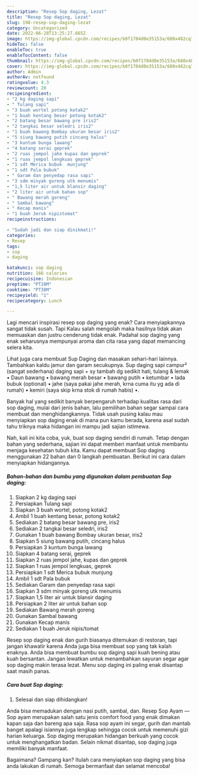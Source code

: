 ```yaml
---
description: "Resep Sop daging, Lezat"
title: "Resep Sop daging, Lezat"
slug: 198-resep-sop-daging-lezat
category: Uncategorized
date: 2022-06-28T13:25:27.665Z
image: https://img-global.cpcdn.com/recipes/b0f1784d0e35153a/680x482cq70/sop-daging-foto-resep-utama.jpg
hideToc: false
enableToc: true
enableTocContent: false
thumbnail: https://img-global.cpcdn.com/recipes/b0f1784d0e35153a/680x482cq70/sop-daging-foto-resep-utama.jpg
cover: https://img-global.cpcdn.com/recipes/b0f1784d0e35153a/680x482cq70/sop-daging-foto-resep-utama.jpg
author: Admin
authorAv: notfound
ratingvalue: 4.3
reviewcount: 20
recipeingredient:
- "2 kg daging sapi"
- " Tulang sapi"
- "3 buah wortel potong kotak2"
- "1 buah kentang besar potong kotak2"
- "2 batang besar bawang pre iris2"
- "2 tangkai besar seledri iris2"
- "1 buah bawang Bombay ukuran besar iris2"
- "5 siung bawang putih cincang halus"
- "3 kuntum bunga lawang"
- "4 batang serai geprek"
- "2 ruas jempol jahe kupas dan geprek"
- "1 ruas jempol lengkuas geprek"
- "1 sdt Merica bubuk  munjung"
- "1 sdt Pala bubuk"
- " Garam dan penyedap rasa sapi"
- "3 sdm minyak goreng utk menumis"
- "1,5 liter air untuk blansir daging"
- "2 liter air untuk bahan sop"
- " Bawang merah goreng"
- " Sambal bawang"
- " Kecap manis"
- "1 buah Jeruk nipistomat"
recipeinstructions:

- "Sudah jadi dan siap dinikmati!"
categories:
- Resep
tags:
- sop
- daging

katakunci: sop daging 
nutrition: 166 calories
recipecuisine: Indonesian
preptime: "PT28M"
cooktime: "PT38M"
recipeyield: "1"
recipecategory: Lunch

---
```



Lagi mencari inspirasi resep sop daging yang enak? Cara menyiapkannya sangat tidak susah. Tapi Kalau salah mengolah maka hasilnya tidak akan memuaskan dan justru cenderung tidak enak. Padahal sop daging yang enak seharusnya mempunyai aroma dan cita rasa yang dapat memancing selera kita.


Lihat juga cara membuat Sup Daging dan masakan sehari-hari lainnya. Tambahkan kaldu jamur dan garam secukupnya. Sup daging sapi campur² (sangat sederhana) daging sapi + sy tambah dg sedikit hati, tulang &amp; lemak • Daun bawang • bawang merah besar • bawang putih • ketumbar • lada bubuk (optional) • jahe (saya pakai jahe merah, krna cuma itu yg ada di rumah) • kemiri (saya skip krna stok di rumah habis) •.

Banyak hal yang sedikit banyak berpengaruh terhadap kualitas rasa dari sop daging, mulai dari jenis bahan, lalu pemilihan bahan segar sampai cara membuat dan menghidangkannya. Tidak usah pusing kalau mau menyiapkan sop daging enak di mana pun kamu berada, karena asal sudah tahu triknya maka hidangan ini mampu jadi sajian istimewa.


Nah, kali ini kita coba, yuk, buat sop daging sendiri di rumah. Tetap dengan bahan yang sederhana, sajian ini dapat memberi manfaat untuk membantu menjaga kesehatan tubuh kita. Kamu dapat membuat Sop daging menggunakan 22 bahan dan 0 langkah pembuatan. Berikut ini cara dalam menyiapkan hidangannya.

<!--inarticleads1-->

##### Bahan-bahan dan bumbu yang digunakan dalam pembuatan Sop daging:

1. Siapkan 2 kg daging sapi
1. Persiapkan  Tulang sapi
1. Siapkan 3 buah wortel, potong kotak2
1. Ambil 1 buah kentang besar, potong kotak2
1. Sediakan 2 batang besar bawang pre, iris2
1. Sediakan 2 tangkai besar seledri, iris2
1. Gunakan 1 buah bawang Bombay ukuran besar, iris2
1. Siapkan 5 siung bawang putih, cincang halus
1. Persiapkan 3 kuntum bunga lawang
1. Siapkan 4 batang serai, geprek
1. Siapkan 2 ruas jempol jahe, kupas dan geprek
1. Siapkan 1 ruas jempol lengkuas, geprek
1. Persiapkan 1 sdt Merica bubuk  munjung
1. Ambil 1 sdt Pala bubuk
1. Sediakan  Garam dan penyedap rasa sapi
1. Siapkan 3 sdm minyak goreng utk menumis
1. Siapkan 1,5 liter air untuk blansir daging
1. Persiapkan 2 liter air untuk bahan sop
1. Sediakan  Bawang merah goreng
1. Gunakan  Sambal bawang
1. Gunakan  Kecap manis
1. Sediakan 1 buah Jeruk nipis/tomat


Resep sop daging enak dan gurih biasanya ditemukan di restoran, tapi jangan khawatir karena Anda juga bisa membuat sop yang tak kalah enaknya. Anda bisa membuat bumbu sop daging sapi kuah bening atau kuah bersantan. Jangan lewatkan untuk menambahkan sayuran segar agar sop daging makin terasa lezat. Menu sop daging ini paling enak disantap saat masih panas. 

<!--inarticleads2-->

##### Cara buat Sop daging:


1. Selesai dan siap dihidangkan!

Anda bisa memadukan dengan nasi putih, sambal, dan. Resep Sop Ayam —Sop ayam merupakan salah satu jenis comfort food yang enak dimakan kapan saja dan bareng apa saja. Rasa sop ayam ini segar, gurih dan mantab banget apalagi isiannya juga lengkap sehingga cocok untuk memenuhi gizi harian keluarga. Sop daging merupakan hidangan berkuah yang cocok untuk menghangatkan badan. Selain nikmat disantap, sop daging juga memiliki banyak manfaat. 

Bagaimana? Gampang kan? Itulah cara menyiapkan sop daging yang bisa anda lakukan di rumah. Semoga bermanfaat dan selamat mencoba!
